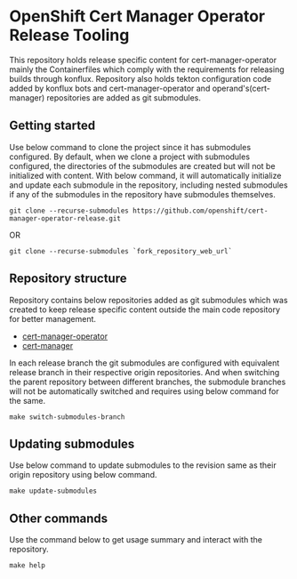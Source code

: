 # OpenShift Cert Manager Operator Release Tooling

This repository holds release specific content for cert-manager-operator mainly the Containerfiles which comply with the
requirements for releasing builds through konflux. Repository also holds tekton configuration code added by konflux bots
and cert-manager-operator and operand's(cert-manager) repositories are added as git submodules.

## Getting started

Use below command to clone the project since it has submodules configured. By default, when we clone a project with
submodules configured, the directories of the submodules are created but will not be initialized with content. With
below command, it will automatically initialize and update each submodule in the repository, including nested submodules
if any of the submodules in the repository have submodules themselves.
```console
git clone --recurse-submodules https://github.com/openshift/cert-manager-operator-release.git
```

OR

```console
git clone --recurse-submodules `fork_repository_web_url`
```

## Repository structure

Repository contains below repositories added as git submodules which was created to keep release specific content
outside the main code repository for better management.
- [cert-manager-operator](https://github.com/openshift/cert-manager-operator)
- [cert-manager](https://github.com/openshift/jetstack-cert-manager)

In each release branch the git submodules are configured with equivalent release branch in their respective origin
repositories. And when switching the parent repository between different branches, the submodule branches will not be
automatically switched and requires using below command for the same.
```console
make switch-submodules-branch
```

## Updating submodules

Use below command to update submodules to the revision same as their origin repository using below command.
```console
make update-submodules
```

## Other commands

Use the command below to get usage summary and interact with the repository.
```console
make help
```